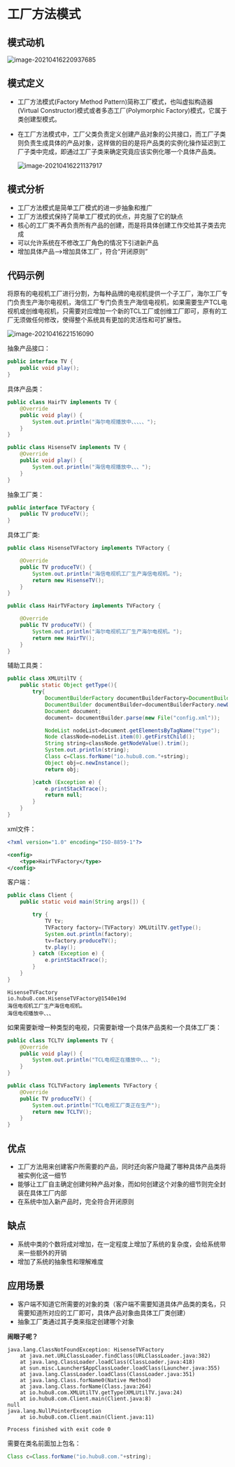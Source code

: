 # 工厂方法模式


<!--more-->

## 模式动机

![image-20210416220937685](/desigh_images/image-20210416220937685.png)

## 模式定义

- 工厂方法模式(Factory Method Pattern)简称工厂模式，也叫虚拟构造器(Virtual Constructor)模式或者多态工厂(Polymorphic Factory)模式，它属于类创建型模式。

- 在工厂方法模式中，工厂父类负责定义创建产品对象的公共接口，而工厂子类则负责生成具体的产品对象，这样做的目的是将产品类的实例化操作延迟到工厂子类中完成，即通过工厂子类来确定究竟应该实例化哪一个具体产品类。

  ![image-20210416221137917](/desigh_images/image-20210416221137917.png)



## 模式分析

- 工厂方法模式是简单工厂模式的进一步抽象和推广
- 工厂方法模式保持了简单工厂模式的优点，并克服了它的缺点
- 核心的工厂类不再负责所有产品的创建，而是将具体创建工作交给其子类去完成
- 可以允许系统在不修改工厂角色的情况下引进新产品
- 增加具体产品-->增加具体工厂，符合“开闭原则”

## 代码示例

将原有的电视机工厂进行分割，为每种品牌的电视机提供一个子工厂，海尔工厂专门负责生产海尔电视机，海信工厂专门负责生产海信电视机，如果需要生产TCL电视机或创维电视机，只需要对应增加一个新的TCL工厂或创维工厂即可，原有的工厂无须做任何修改，使得整个系统具有更加的灵活性和可扩展性。

![image-20210416221516090](/desigh_images/image-20210416221516090.png)

抽象产品接口：

```java
public interface TV {
    public void play();
}
```

具体产品类：

```java
public class HairTV implements TV {
    @Override
    public void play() {
        System.out.println("海尔电视播放中、、、、、");
    }
}
```

```java
public class HisenseTV implements TV {
    @Override
    public void play() {
        System.out.println("海信电视播放中、、、");
    }
}
```

抽象工厂类：

```java
public interface TVFactory {
    public TV produceTV();
}
```

具体工厂类:

```java
public class HisenseTVFactory implements TVFactory {

    @Override
    public TV produceTV() {
        System.out.println("海信电视机工厂生产海信电视机。");
        return new HisenseTV();
    }
}
```

```java
public class HairTVFactory implements TVFactory {

    @Override
    public TV produceTV() {
        System.out.println("海尔电视机工厂生产海尔电视机。");
        return new HairTV();
    }
}
```

辅助工具类：

```java
public class XMLUtilTV {
    public static Object getType(){
        try{
            DocumentBuilderFactory documentBuilderFactory=DocumentBuilderFactory.newInstance();
            DocumentBuilder documentBuilder=documentBuilderFactory.newDocumentBuilder();
            Document document;
            document= documentBuilder.parse(new File("config.xml"));

            NodeList nodeList=document.getElementsByTagName("type");
            Node classNode=nodeList.item(0).getFirstChild();
            String string=classNode.getNodeValue().trim();
            System.out.println(string);
            Class c=Class.forName("io.hubu8.com."+string);
            Object obj=c.newInstance();
            return obj;

        }catch (Exception e) {
            e.printStackTrace();
            return null;
        }
    }
}
```

xml文件：

```xml
<?xml version="1.0" encoding="ISO-8859-1"?>

<config>
    <type>HairTVFactory</type>
</config>
```

客户端：

```java
public class Client {
    public static void main(String args[]) {

        try {
            TV tv;
            TVFactory factory=(TVFactory) XMLUtilTV.getType();
            System.out.println(factory);
            tv=factory.produceTV();
            tv.play();
        } catch (Exception e) {
            e.printStackTrace();
        }
    }
}
```

```shell
HisenseTVFactory
io.hubu8.com.HisenseTVFactory@1540e19d
海信电视机工厂生产海信电视机。
海信电视播放中、、、
```

如果需要新增一种类型的电视，只需要新增一个具体产品类和一个具体工厂类：

```java
public class TCLTV implements TV {
    @Override
    public void play() {
        System.out.println("TCL电视正在播放中、、、");
    }
}
```

```java
public class TCLTVFactory implements TVFactory {
    @Override
    public TV produceTV() {
        System.out.println("TCL电视工厂类正在生产");
        return new TCLTV();
    }
}
```



## 优点

- 工厂方法用来创建客户所需要的产品，同时还向客户隐藏了哪种具体产品类将被实例化这一细节
- 能够让工厂自主确定创建何种产品对象，而如何创建这个对象的细节则完全封装在具体工厂内部
- 在系统中加入新产品时，完全符合开闭原则

## 缺点

- 系统中类的个数将成对增加，在一定程度上增加了系统的复杂度，会给系统带来一些额外的开销
- 增加了系统的抽象性和理解难度

## 应用场景

- 客户端不知道它所需要的对象的类（客户端不需要知道具体产品类的类名，只需要知道所对应的工厂即可，具体产品对象由具体工厂类创建）
- 抽象工厂类通过其子类来指定创建哪个对象



**闹眼子呢？**

```shell
java.lang.ClassNotFoundException: HisenseTVFactory
	at java.net.URLClassLoader.findClass(URLClassLoader.java:382)
	at java.lang.ClassLoader.loadClass(ClassLoader.java:418)
	at sun.misc.Launcher$AppClassLoader.loadClass(Launcher.java:355)
	at java.lang.ClassLoader.loadClass(ClassLoader.java:351)
	at java.lang.Class.forName0(Native Method)
	at java.lang.Class.forName(Class.java:264)
	at io.hubu8.com.XMLUtilTV.getType(XMLUtilTV.java:24)
	at io.hubu8.com.Client.main(Client.java:8)
null
java.lang.NullPointerException
	at io.hubu8.com.Client.main(Client.java:11)

Process finished with exit code 0
```

需要在类名前面加上包名：

```java
Class c=Class.forName("io.hubu8.com."+string);
```


